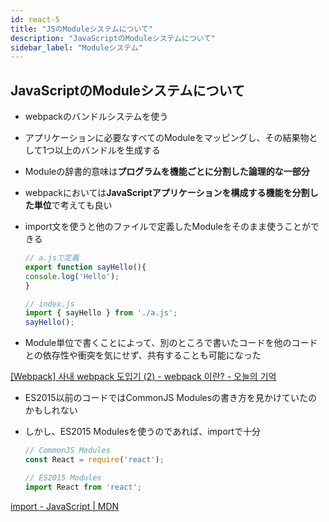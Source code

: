 ```yaml
---
id: react-5
title: "JSのModuleシステムについて"
description: "JavaScriptのModuleシステムについて"
sidebar_label: "Moduleシステム"
---
```


## JavaScriptのModuleシステムについて
- webpackのバンドルシステムを使う

- アプリケーションに必要なすべてのModuleをマッピングし、その結果物として1つ以上のバンドルを生成する

- Moduleの辞書的意味は**プログラムを機能ごとに分割した論理的な一部分**

- webpackにおいては**JavaScriptアプリケーションを構成する機能を分割した単位**で考えても良い

- import文を使うと他のファイルで定義したModuleをそのまま使うことができる
  ```javascript
  // a.jsで定義
  export function sayHello(){
  console.log('Hello');
  }

  // index.js
  import { sayHello } from './a.js';
  sayHello();
  ```
- Module単位で書くことによって、別のところで書いたコードを他のコードとの依存性や衝突を気にせず、共有することも可能になった

[[Webpack] 사내 webpack 도입기 (2) - webpack 이란? - 오늘의 기억](https://memory.today/dev/22)

- ES2015以前のコードではCommonJS Modulesの書き方を見かけていたのかもしれない

- しかし、ES2015 Modulesを使うのであれば、importで十分
  ```javascript
  // CommonJS Modules
  const React = require('react');

  // ES2015 Modules
  import React from 'react';
  ```

[import - JavaScript \| MDN](https://developer.mozilla.org/ja/docs/Web/JavaScript/Reference/Statements/import)
